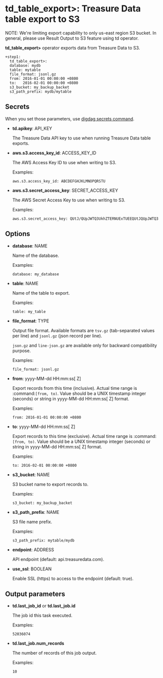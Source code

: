# td_table_export>: Treasure Data table export to S3

NOTE: We're limiting export capability to only us-east region S3 bucket. In general, please use Result Output to S3 feature using td operator.

**td_table_export>** operator exports data from Treasure Data to S3.

    +step1:
      td_table_export>:
      database: mydb
      table: mytable
      file_format: jsonl.gz
      from: 2016-01-01 00:00:00 +0800
      to:   2016-02-01 00:00:00 +0800
      s3_bucket: my_backup_backet
      s3_path_prefix: mydb/mytable

## Secrets

When you set those parameters, use [digdag secrets command](https://docs.digdag.io/command_reference.html#secrets).

* **td.apikey**: API_KEY

  The Treasure Data API key to use when running Treasure Data table exports.

* **aws.s3.access_key_id**: ACCESS_KEY_ID

  The AWS Access Key ID to use when writing to S3.

  Examples:

  ```
  aws.s3.access_key_id: ABCDEFGHJKLMNOPQRSTU
  ```

* **aws.s3.secret_access_key**: SECRET_ACCESS_KEY

  The AWS Secret Access Key to use when writing to S3.

  Examples:

  ```
  aws.s3.secret_access_key: QUtJ/QUpJWTQ3UkhZTERNUExTUEEQUtJQUpJWTQ3
  ```

## Options

* **database**: NAME

  Name of the database.

  Examples:

  ```
  database: my_database
  ```

* **table**: NAME

  Name of the table to export.

  Examples:

  ```
  table: my_table
  ```

* **file_format**: TYPE

  Output file format. Available formats are `tsv.gz` (tab-separated values per line) and `jsonl.gz` (json record per line).

  `json.gz` and `line-json.gz` are available only for backward compatibility purpose.

  Examples:

  ```
  file_format: jsonl.gz
  ```

* **from**: yyyy-MM-dd HH:mm:ss[ Z]

  Export records from this time (inclusive). Actual time range is :command:`[from, to)`. Value should be a UNIX timestamp integer (seconds) or string in yyyy-MM-dd HH:mm:ss[ Z] format.

  Examples:

  ```
  from: 2016-01-01 00:00:00 +0800
  ```

* **to**: yyyy-MM-dd HH:mm:ss[ Z]

  Export records to this time (exclusive). Actual time range is :command:`[from, to)`. Value should be a UNIX timestamp integer (seconds) or string in yyyy-MM-dd HH:mm:ss[ Z] format.

  Examples:

  ```
  to: 2016-02-01 00:00:00 +0800
  ```

* **s3_bucket**: NAME

  S3 bucket name to export records to.

  Examples:

  ```
  s3_bucket: my_backup_backet
  ```

* **s3_path_prefix**: NAME

  S3 file name prefix.

  Examples:

  ```
  s3_path_prefix: mytable/mydb
  ```

* **endpoint**: ADDRESS

  API endpoint (default: api.treasuredata.com).

* **use_ssl**: BOOLEAN

  Enable SSL (https) to access to the endpoint (default: true).


## Output parameters

* **td.last_job_id** or **td.last_job.id**

  The job id this task executed.

  Examples:

  ```
  52036074
  ```

* **td.last_job.num_records**

  The number of records of this job output.
 
  Examples:
  
  ```
  10
  ```
